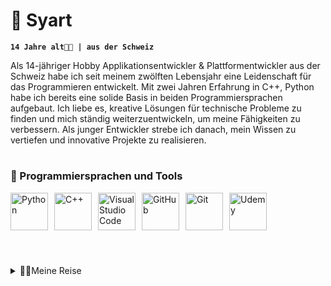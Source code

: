 # 👋 Syart

**`14 Jahre alt👨‍💻 | aus der Schweiz`**

Als 14-jähriger Hobby Applikationsentwickler & Plattformentwickler aus der Schweiz habe ich seit meinem zwölften Lebensjahr eine Leidenschaft für das Programmieren entwickelt. Mit zwei Jahren Erfahrung in C++, Python habe ich bereits eine solide Basis in beiden Programmiersprachen aufgebaut. Ich liebe es, kreative Lösungen für technische Probleme zu finden und mich ständig weiterzuentwickeln, um meine Fähigkeiten zu verbessern. Als junger Entwickler strebe ich danach, mein Wissen zu vertiefen und innovative Projekte zu realisieren.

# 


  <h3>🧰 Programmiersprachen und Tools</h3>
 <img style="float: left; padding-right: 10px;" alt="Python" width="60px" src="https://cdn.jsdelivr.net/gh/devicons/devicon/icons/python/python-plain.svg">
<img style="float: left; padding-right: 10px;" alt="C++" width="60px" src="https://cdn.jsdelivr.net/gh/devicons/devicon/icons/cplusplus/cplusplus-line.svg">
<img style="float: left; padding-right: 10px;" alt="Visual Studio Code" width="60px" src="https://iconape.com/wp-content/png_logo_vector/visual-studio-code.png">
<img style="float: left; padding-right: 10px;" alt="GitHub" width="60px" src="https://cdn.jsdelivr.net/gh/devicons/devicon/icons/github/github-original.svg">
<img style="float: left; padding-right: 10px;" alt="Git" width="60px" src="https://cdn.jsdelivr.net/gh/devicons/devicon/icons/git/git-original.svg">
<img style="float: left; padding-right: 10px;" alt="Udemy" width="60px" src="![image](https://github.com/SyartDev/SyartDev/assets/59890202/25dbdd70-ebf9-4714-a440-01814197b665)
">



  <br clear="all"/>
<br /> 

#

<details>
  <summary>👨‍💻Meine Reise</summary>
  <div style="padding-left: 40px;">
    Meine Reise begann im Alter von 9 Jahren, als ich meinen ersten PC bekam. In den folgenden Jahren verbrachte ich viel Zeit damit, Spiele zu spielen und die Möglichkeiten dieses faszinierenden Werkzeugs zu erkunden. Doch mit 11 bis 12 Jahren begann ich mich zu fragen, wie all diese Programme erstellt wurden, die ich täglich benutzte. Ich wurde neugierig und stellte mir viele Fragen darüber, wie Software entwickelt wird.
Daraufhin entschied ich mich, selbst in die Welt des Programmierens einzutauchen. Mit Python fand ich eine freundliche und zugängliche Einstiegssprache. Ich verbrachte Stunden damit, die Grundlagen zu erlernen und kleine Projekte umzusetzen. Mit der Zeit gewann ich Sicherheit und beherrschte Python.
Doch mein Durst nach Wissen war noch lange nicht gestillt. Ich war entschlossen, noch tiefer in die Welt des Codens einzutauchen. Deshalb wagte ich mich an C++, eine mächtige und vielseitige Programmiersprache, die mich vor neue Herausforderungen stellte. Es war eine steile Lernkurve, aber ich war entschlossen und überwand jede Hürde.
Als ich das Fundament gelegt hatte, wagte ich den nächsten Schritt und tauchte in die Welt des Webentwicklungs mit JavaScript ein. Die Möglichkeiten schienen grenzenlos, und ich war fasziniert davon, wie dynamische und interaktive Webseiten erstellt werden konnten
So begann meine Reise als Hobby-Softwareentwickler - von neugierigen Anfängen bis hin zur Beherrschung mehrerer Programmiersprachen. Doch meine Reise ist noch lange nicht zu Ende. Ich bin immer auf der Suche nach neuen Herausforderungen und freue mich darauf, weiter zu wachsen und zu lernen.
  </div>
</details>


